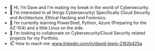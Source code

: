 - 👋 Hi, I’m Dave and I'm making my break in the world of Cybersecurity.
- 👀 I’m interested in all things Cybersecurity! Specifically Cloud Security and Architecture, Ethical Hacking and Forensics.
- 🌱 I’m currently learning PowerShell, Python, Azure (Preparing for the AZ-104) and a little Linux on the side.
- 💞️ I’m looking to collaborate on Cybersecurity/Cloud Security related projects for my Portfolio.
- 📫 How to reach me: www.linkedin.com/in/david-lewis-2162b425a

<!---
dslew/dslew is a ✨ special ✨ repository because its `README.md` (this file) appears on your GitHub profile.
You can click the Preview link to take a look at your changes.
--->
